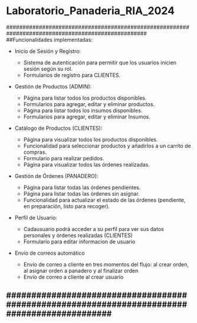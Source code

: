 # Laboratorio_Panaderia_RIA_2024

###################################################################################################
##Funcionalidades implementadas:

 - Inicio de Sesión y Registro:
    * Sistema de autenticación para permitir que los usuarios inicien sesión según su rol.
    * Formularios de registro para CLIENTES.

 - Gestión de Productos (ADMIN):
    * Página para listar todos los productos disponibles.
    * Formularios para agregar, editar y eliminar productos.
    * Página para listar todos los insumos disponibles.
    * Formularios para agregar, editar y eliminar Insumos.

 - Catálogo de Productos (CLIENTES):
    * Página para visualizar todos los productos disponibles.
    * Funcionalidad para seleccionar productos y añadirlos a un carrito de compras.
    * Formulario para realizar pedidos.
    * Página para visualizar todos las órdenes realizadas.

 - Gestión de Órdenes (PANADERO):
    * Página para listar todas las órdenes pendientes.
    * Página para listar todas las órdenes sin asignar.
    * Funcionalidad para actualizar el estado de las órdenes (pendiente, en preparación, listo para recoger).

 - Perfil de Usuario:
    * Cadausuario podrá acceder a su perfil para ver sus datos personales y órdenes realizadas (CLIENTES)
    * Formulario para editar informacion de usuario

 - Envio de correos automático
    * Envío de correo a cliente en tres momentos del flujo: al crear orden, al asignar orden a panadero y al finalizar orden
    * Envío de correo a cliente al crear usuario

#############################################################################################
-------------------------------------------------------------------------------------